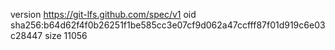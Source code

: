 version https://git-lfs.github.com/spec/v1
oid sha256:b64d62f4f0b26251f1be585cc3e07cf9d062a47ccfff87f01d919c6e03c28447
size 11056
